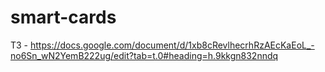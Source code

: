 # smart-cards
ТЗ - https://docs.google.com/document/d/1xb8cRevlhecrhRzAEcKaEoL_-no6Sn_wN2YemB222ug/edit?tab=t.0#heading=h.9kkgn832nndq
